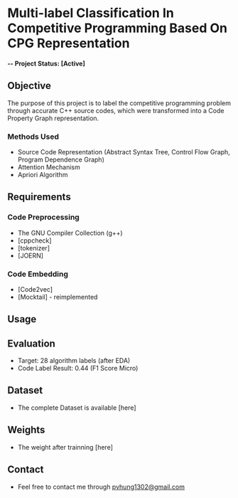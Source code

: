 # Multi-label Classification In Competitive Programming Based On CPG Representation

#### -- Project Status: [Active]

## Objective
The purpose of this project is to label the competitive programming problem through accurate C++ source codes, which were transformed into a Code Property Graph representation.

### Methods Used
* Source Code Representation (Abstract Syntax Tree, Control Flow Graph, Program Dependence Graph)
* Attention Mechanism
* Apriori Algorithm

## Requirements
### Code Preprocessing
* The GNU Compiler Collection (g++)
* [cppcheck]
* [tokenizer]
* [JOERN]
### Code Embedding
* [Code2vec]
* [Mocktail] - reimplemented

## Usage

## Evaluation
* Target: 28 algorithm labels (after EDA)
* Code Label Result: 0.44 (F1 Score Micro)
## Dataset
* The complete Dataset is available [here]
## Weights
* The weight after trainning [here]
## Contact
* Feel free to contact me through pvhung1302@gmail.com